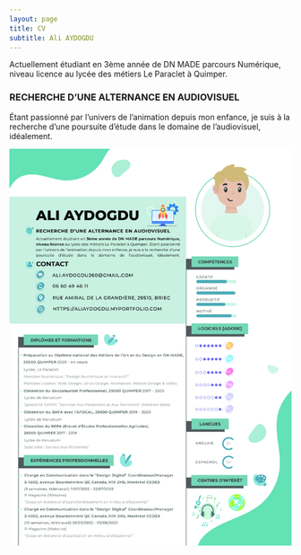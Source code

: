 ```yaml
---
layout: page
title: CV
subtitle: Ali AYDOGDU
---
```


Actuellement étudiant en 3ème année de DN MADE parcours Numérique, niveau licence au lycée des métiers Le Paraclet à Quimper.

### RECHERCHE D’UNE ALTERNANCE EN AUDIOVISUEL

Étant passionné par l’univers de l’animation depuis mon enfance, je suis à la recherche d’une poursuite d’étude dans le domaine de l’audiovisuel, idéalement.

![aydogdu-ali-cv-final-refonte-2022](/assets/img/aydogdu-ali-cv-final-refonte-2022.png)
